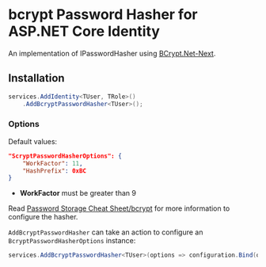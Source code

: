 ﻿# bcrypt Password Hasher for ASP.NET Core Identity

An implementation of IPasswordHasher<TUser> using [BCrypt.Net-Next](https://github.com/BcryptNet/bcrypt.net).

## Installation

```csharp
services.AddIdentity<TUser, TRole>()
    .AddBcryptPasswordHasher<TUser>();
```

### Options

Default values:

``` json
"ScryptPasswordHasherOptions": {
    "WorkFactor": 11,
    "HashPrefix": 0xBC
}
```

- **WorkFactor** must be greater than 9

Read [Password Storage Cheat Sheet/bcrypt](https://cheatsheetseries.owasp.org/cheatsheets/Password_Storage_Cheat_Sheet.html#bcrypt) for more information to configure the hasher.

`AddBcryptPasswordHasher` can take an action to configure an `BcryptPasswordHasherOptions` instance:

```cs
services.AddBcryptPasswordHasher<TUser>(options => configuration.Bind(options));
```

